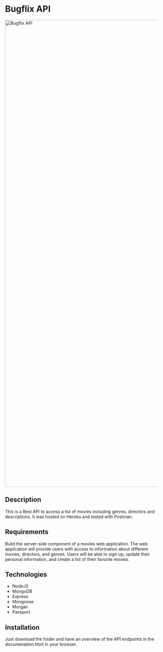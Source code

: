 # Bugflix API

<img width="1535" alt="Bugflix API" src="https://user-images.githubusercontent.com/43958228/136851930-7172583a-fcca-467b-8a04-bf2344ef997b.png">

## Description

This is a Rest API to access a list of movies including genres, directors and descriptions. It was hosted on Heroku and tested with Postman.

## Requirements

Build the server-side component of a movies web application. The web application will provide users with access to information about different movies, directors, and genres. Users will be able to sign up, update their personal information, and create a list of their favorite movies.

## Technologies

- NodeJS
- MongoDB
- Express
- Mongoose
- Morgan
- Passport

## Installation

Just download the folder and have an overview of the API endpoints in the documenation.html in your browser.
